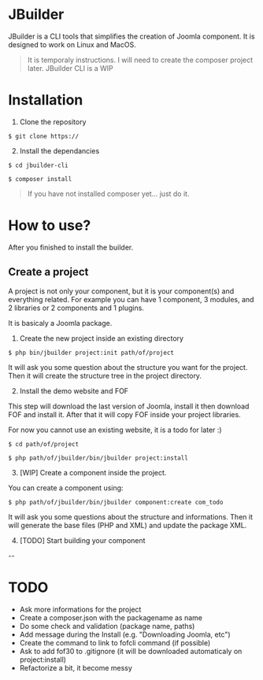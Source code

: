 # JBuilder

JBuilder is a CLI tools that simplifies the creation of Joomla component.
It is designed to work on Linux and MacOS.

> It is temporaly instructions. I will need to create the composer project later.
> JBuilder CLI is a WIP

# Installation

1. Clone the repository

`$ git clone https://`

2. Install the dependancies

`$ cd jbuilder-cli`

`$ composer install`

> If you have not installed composer yet... just do it.

# How to use?

After you finished to install the builder.

## Create a project

A project is not only your component, but it is your component(s) and everything related.
For example you can have 1 component, 3 modules, and 2 libraries or 2 components and 1 plugins.

It is basicaly a Joomla package.

1. Create the new project inside an existing directory

`$ php bin/jbuilder project:init path/of/project`

It will ask you some question about the structure you want for the project.
Then it will create the structure tree in the project directory.

2. Install the demo website and FOF

This step will download the last version of Joomla, install it then download FOF and install it.
After that it will copy FOF inside your project libraries.

For now you cannot use an existing website, it is a todo for later :)

`$ cd path/of/project`

`$ php path/of/jbuilder/bin/jbuilder project:install`

3. [WIP] Create a component inside the project.

You can create a component using:

`$ php path/of/jbuilder/bin/jbuilder component:create com_todo`

It will ask you some questions about the structure and informations. Then it will generate
the base files (PHP and XML) and update the package XML.

4. [TODO] Start building your component

--

# TODO

- Ask more informations for the project
- Create a composer.json with the packagename as name
- Do some check and validation (package name, paths)
- Add message during the Install (e.g. "Downloading Joomla, etc")
- Create the command to link to fofcli command (if possible)
- Ask to add fof30 to .gitignore (it will be downloaded automaticaly on project:install)
- Refactorize a bit, it become messy
